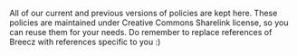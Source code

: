 All of our current and previous versions of policies are kept here. These policies are maintained under Creative Commons Sharelink license, so you can reuse them for your needs. Do remember to replace references of Breecz with references specific to you :)

